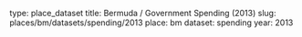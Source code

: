 type: place_dataset
title: Bermuda / Government Spending (2013)
slug: places/bm/datasets/spending/2013
place: bm
dataset: spending
year: 2013
